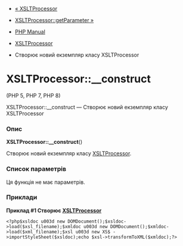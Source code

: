 - [« XSLTProcessor](class.xsltprocessor.md)
- [XSLTProcessor::getParameter »](xsltprocessor.getparameter.md)

- [PHP Manual](index.md)
- [XSLTProcessor](class.xsltprocessor.md)
- Створює новий екземпляр класу XSLTProcessor

# XSLTProcessor::\_\_construct

(PHP 5, PHP 7, PHP 8)

XSLTProcessor::\_\_construct — Створює новий екземпляр класу
XSLTProcessor

### Опис

**XSLTProcessor::\_\_construct**()

Створює новий екземпляр класу
[XSLTProcessor](class.xsltprocessor.md).

### Список параметрів

Ця функція не має параметрів.

### Приклади

**Приклад #1 Створює [XSLTProcessor](class.xsltprocessor.md)**

` <?php$xsldoc u003d new DOMDocument();$xsldoc->load($xsl_filename);$xmldoc u003d new DOMDocument();$xmldoc->load($xml_filename);$xsl u003d new XS$ ->importStyleSheet($xsldoc);echo $xsl->transformToXML($xmldoc);?> `
